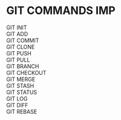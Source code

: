 # GIT COMMANDS IMP

GIT INIT 
<br>
GIT ADD
<br>
GIT COMMIT
<br>
GIT CLONE
<br>
GIT PUSH
<br>
GIT PULL
<br>
GIT BRANCH
<br>
GIT CHECKOUT
<br>
GIT MERGE
<br>
GIT STASH
<br>
GIT STATUS
<br>
GIT LOG
<br>
GIT DIFF
<br>
GIT REBASE
